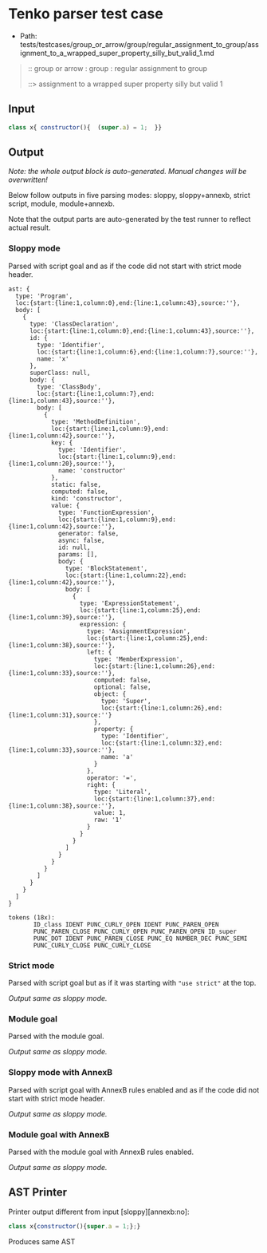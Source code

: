 # Tenko parser test case

- Path: tests/testcases/group_or_arrow/group/regular_assignment_to_group/assignment_to_a_wrapped_super_property_silly_but_valid_1.md

> :: group or arrow : group : regular assignment to group
>
> ::> assignment to a wrapped super property silly but valid 1

## Input

`````js
class x{ constructor(){  (super.a) = 1;  }}
`````

## Output

_Note: the whole output block is auto-generated. Manual changes will be overwritten!_

Below follow outputs in five parsing modes: sloppy, sloppy+annexb, strict script, module, module+annexb.

Note that the output parts are auto-generated by the test runner to reflect actual result.

### Sloppy mode

Parsed with script goal and as if the code did not start with strict mode header.

`````
ast: {
  type: 'Program',
  loc:{start:{line:1,column:0},end:{line:1,column:43},source:''},
  body: [
    {
      type: 'ClassDeclaration',
      loc:{start:{line:1,column:0},end:{line:1,column:43},source:''},
      id: {
        type: 'Identifier',
        loc:{start:{line:1,column:6},end:{line:1,column:7},source:''},
        name: 'x'
      },
      superClass: null,
      body: {
        type: 'ClassBody',
        loc:{start:{line:1,column:7},end:{line:1,column:43},source:''},
        body: [
          {
            type: 'MethodDefinition',
            loc:{start:{line:1,column:9},end:{line:1,column:42},source:''},
            key: {
              type: 'Identifier',
              loc:{start:{line:1,column:9},end:{line:1,column:20},source:''},
              name: 'constructor'
            },
            static: false,
            computed: false,
            kind: 'constructor',
            value: {
              type: 'FunctionExpression',
              loc:{start:{line:1,column:9},end:{line:1,column:42},source:''},
              generator: false,
              async: false,
              id: null,
              params: [],
              body: {
                type: 'BlockStatement',
                loc:{start:{line:1,column:22},end:{line:1,column:42},source:''},
                body: [
                  {
                    type: 'ExpressionStatement',
                    loc:{start:{line:1,column:25},end:{line:1,column:39},source:''},
                    expression: {
                      type: 'AssignmentExpression',
                      loc:{start:{line:1,column:25},end:{line:1,column:38},source:''},
                      left: {
                        type: 'MemberExpression',
                        loc:{start:{line:1,column:26},end:{line:1,column:33},source:''},
                        computed: false,
                        optional: false,
                        object: {
                          type: 'Super',
                          loc:{start:{line:1,column:26},end:{line:1,column:31},source:''}
                        },
                        property: {
                          type: 'Identifier',
                          loc:{start:{line:1,column:32},end:{line:1,column:33},source:''},
                          name: 'a'
                        }
                      },
                      operator: '=',
                      right: {
                        type: 'Literal',
                        loc:{start:{line:1,column:37},end:{line:1,column:38},source:''},
                        value: 1,
                        raw: '1'
                      }
                    }
                  }
                ]
              }
            }
          }
        ]
      }
    }
  ]
}

tokens (18x):
       ID_class IDENT PUNC_CURLY_OPEN IDENT PUNC_PAREN_OPEN
       PUNC_PAREN_CLOSE PUNC_CURLY_OPEN PUNC_PAREN_OPEN ID_super
       PUNC_DOT IDENT PUNC_PAREN_CLOSE PUNC_EQ NUMBER_DEC PUNC_SEMI
       PUNC_CURLY_CLOSE PUNC_CURLY_CLOSE
`````

### Strict mode

Parsed with script goal but as if it was starting with `"use strict"` at the top.

_Output same as sloppy mode._

### Module goal

Parsed with the module goal.

_Output same as sloppy mode._

### Sloppy mode with AnnexB

Parsed with script goal with AnnexB rules enabled and as if the code did not start with strict mode header.

_Output same as sloppy mode._

### Module goal with AnnexB

Parsed with the module goal with AnnexB rules enabled.

_Output same as sloppy mode._

## AST Printer

Printer output different from input [sloppy][annexb:no]:

````js
class x{constructor(){super.a = 1;};}
````

Produces same AST
